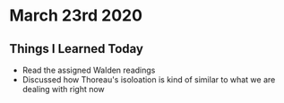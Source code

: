 # March 23rd 2020

## Things I Learned Today 
- Read the assigned Walden readings
- Discussed how Thoreau's isoloation is kind of similar to what we are dealing with right now